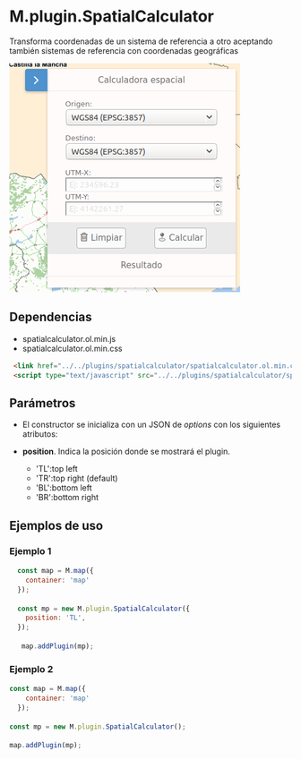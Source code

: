 # M.plugin.SpatialCalculator

Transforma coordenadas de un sistema de referencia a otro aceptando también sistemas de referencia con coordenadas geográficas

![Imagen1](../img/spatialCalculator_1.png)

## Dependencias

- spatialcalculator.ol.min.js
- spatialcalculator.ol.min.css


```html
 <link href="../../plugins/spatialcalculator/spatialcalculator.ol.min.css" rel="stylesheet" />
 <script type="text/javascript" src="../../plugins/spatialcalculator/spatialcalculator.ol.min.js"></script>
```

## Parámetros

- El constructor se inicializa con un JSON de _options_ con los siguientes atributos:

- **position**. Indica la posición donde se mostrará el plugin.
  - 'TL':top left
  - 'TR':top right (default)
  - 'BL':bottom left
  - 'BR':bottom right

## Ejemplos de uso

### Ejemplo 1
```javascript
  const map = M.map({
    container: 'map'
  });

  const mp = new M.plugin.SpatialCalculator({
    position: 'TL',    
  });

   map.addPlugin(mp);
```
### Ejemplo 2
```javascript
const map = M.map({
    container: 'map'
  });

const mp = new M.plugin.SpatialCalculator();

map.addPlugin(mp);
```
